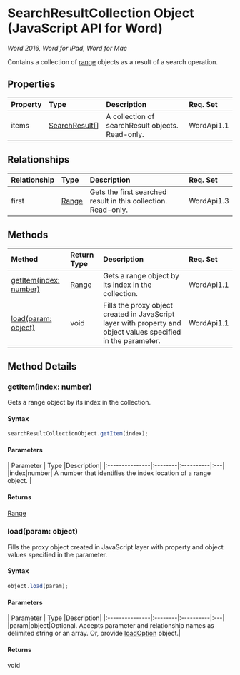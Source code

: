 # SearchResultCollection Object (JavaScript API for Word)

_Word 2016, Word for iPad, Word for Mac_

Contains a collection of [range](range.md) objects as a result of a search operation.

## Properties

| Property	   | Type	|Description| Req. Set|
|:---------------|:--------|:----------|:----|
|items|[SearchResult[]](searchresult.md)|A collection of searchResult objects. Read-only.|WordApi1.1||

## Relationships
| Relationship | Type	|Description| Req. Set|
|:---------------|:--------|:----------|:----|
|first|[Range](range.md)|Gets the first searched result in this collection. Read-only.|WordApi1.3||

## Methods

| Method		   | Return Type	|Description| Req. Set|
|:---------------|:--------|:----------|:----|
|[getItem(index: number)](#getitemindex-number)|[Range](range.md)|Gets a range object by its index in the collection.|WordApi1.1|
|[load(param: object)](#loadparam-object)|void|Fills the proxy object created in JavaScript layer with property and object values specified in the parameter.|WordApi1.1|

## Method Details


### getItem(index: number)
Gets a range object by its index in the collection.

#### Syntax
```js
searchResultCollectionObject.getItem(index);
```

#### Parameters
| Parameter	   | Type	|Description|
|:---------------|:--------|:----------|:---|
|index|number| A number that identifies the index location of a range object. |

#### Returns
[Range](range.md)

### load(param: object)
Fills the proxy object created in JavaScript layer with property and object values specified in the parameter.

#### Syntax
```js
object.load(param);
```

#### Parameters
| Parameter	   | Type	|Description|
|:---------------|:--------|:----------|:---|
|param|object|Optional. Accepts parameter and relationship names as delimited string or an array. Or, provide [loadOption](loadoption.md) object.|

#### Returns
void
